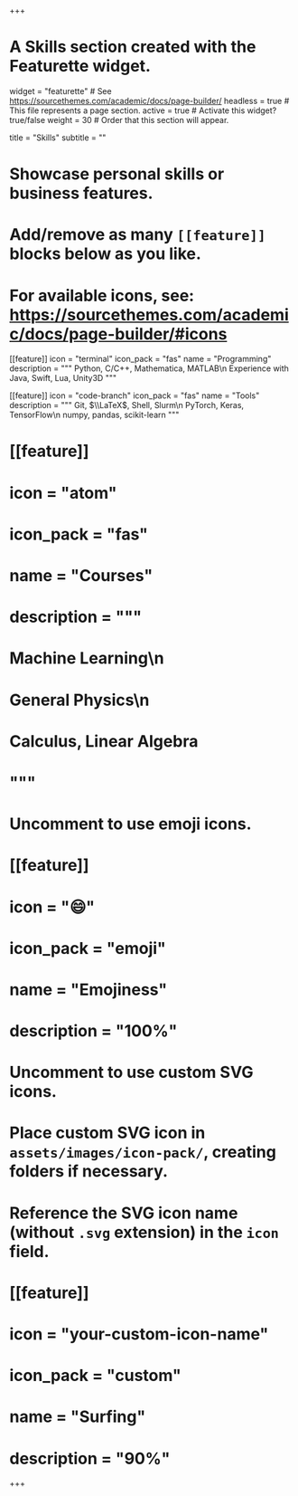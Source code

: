 +++
# A Skills section created with the Featurette widget.
widget = "featurette"  # See https://sourcethemes.com/academic/docs/page-builder/
headless = true  # This file represents a page section.
active = true  # Activate this widget? true/false
weight = 30  # Order that this section will appear.

title = "Skills"
subtitle = ""

# Showcase personal skills or business features.
# 
# Add/remove as many `[[feature]]` blocks below as you like.
# 
# For available icons, see: https://sourcethemes.com/academic/docs/page-builder/#icons

[[feature]]
  icon = "terminal"
  icon_pack = "fas"
  name = "Programming"
  description = """
  Python, C/C++, Mathematica, MATLAB\n
  Experience with Java, Swift, Lua, Unity3D
  """
  
[[feature]]
  icon = "code-branch"
  icon_pack = "fas"
  name = "Tools"
  description = """
  Git, $\\LaTeX$, Shell, Slurm\n
  PyTorch, Keras, TensorFlow\n
  numpy, pandas, scikit-learn
  """  
  
# [[feature]]
#   icon = "atom"
#   icon_pack = "fas"
#   name = "Courses"
#   description = """
#   Machine Learning\n
#   General Physics\n
#   Calculus, Linear Algebra
#   """

# Uncomment to use emoji icons.
# [[feature]]
#  icon = ":smile:"
#  icon_pack = "emoji"
#  name = "Emojiness"
#  description = "100%"  

# Uncomment to use custom SVG icons.
# Place custom SVG icon in `assets/images/icon-pack/`, creating folders if necessary.
# Reference the SVG icon name (without `.svg` extension) in the `icon` field.
# [[feature]]
#  icon = "your-custom-icon-name"
#  icon_pack = "custom"
#  name = "Surfing"
#  description = "90%"

+++
